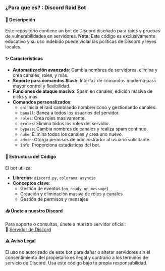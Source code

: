 ### ¿Para que es? : **Discord Raid Bot**  

#### 📄 **Descripción**  
Este repositorio contiene un bot de Discord diseñado para raids y pruebas de vulnerabilidades en servidores. **Nota**: Este código es exclusivamente educativo y su uso indebido puede violar las políticas de Discord y leyes locales.  

#### ✨ **Características**  
- **Automatización avanzada**: Cambia nombres de servidores, elimina y crea canales, roles, y más.  
- **Soporte para comandos Slash**: Interfaz de comandos moderna para mayor control y flexibilidad.  
- **Funciones de ataque masivo**: Spam en canales, edición masiva de nicks y más.  
- **Comandos personalizados**:  
  - `on`: Inicia el raid cambiando nombre/icono y gestionando canales.  
  - `banall`: Banea a todos los usuarios del servidor.  
  - `roles`: Crea roles masivamente.  
  - `eroles`: Elimina todos los roles del servidor.  
  - `bypass`: Cambia nombres de canales y realiza spam continuo.  
  - `nuke`: Elimina todos los canales y crea uno nuevo.  
  - `admin`: Otorga permisos de administrador al usuario solicitante.  
  - `info`: Proporciona estadísticas del bot.  

#### 📂 **Estructura del Código**  
El bot utiliza:  
- **Librerías**: `discord.py`, `colorama`, `asyncio`  
- **Conceptos clave**:  
  - Gestión de eventos (`on_ready`, `on_message`)  
  - Creación y eliminación masiva de roles y canales  
  - Gestión de permisos y mensajes  

#### 📥 **Únete a nuestro Discord**  
Para soporte o consultas, únete a nuestro servidor oficial:  
🔗 [Servidor de Discord](https://discord.gg/3W2xBRnB3k)  

#### ⚠️ **Aviso Legal**  
El uso no autorizado de este bot para dañar o alterar servidores sin el consentimiento del propietario es ilegal y contrario a los términos de servicio de Discord. Usa este código bajo tu propia responsabilidad.  
